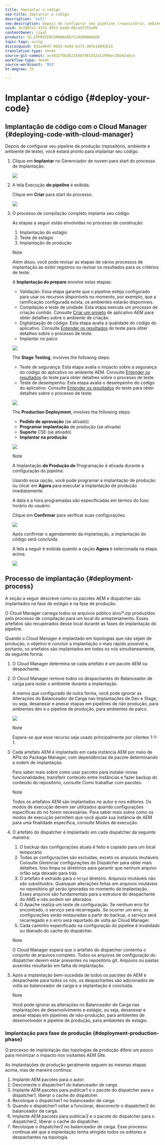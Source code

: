 ```yaml
---
title: Implantar o código
seo-title: Implantar o código
description: 'null'
seo-description: Depois de configurar seu pipeline (repositório, ambiente e ambiente de teste), você estará pronto para implantar seu código. Siga esta página para saber mais.
uuid: 4e3807e1-437e-4922-ba48-0bcadf293a99
contentOwner: jsyal
products: SG_EXPERIENCEMANAGER/CLOUDMANAGER
topic-tags: using
discoiquuid: 832a4647-9b83-4a9d-b373-30fe16092b15
translation-type: tm+mt
source-git-commit: ace032fbb26235d87d61552a11996ec2bb42abce
workflow-type: tm+mt
source-wordcount: '953'
ht-degree: 1%

---
```



# Implantar o código {#deploy-your-code}

## Implantação de código com o Cloud Manager {#deploying-code-with-cloud-manager}

Depois de configurar seu pipeline de produção (repositório, ambiente e ambiente de teste), você estará pronto para implantar seu código.

1. Clique em **Implantar** no Gerenciador de nuvem para start do processo de implantação.

   ![](assets/Deploy1.png)

1. A tela Execução **do pipeline** é exibida.

   Clique em **Criar** para start do processo.

   ![](assets/Deploy2.png)

1. O processo de compilação completo implanta seu código.

   As etapas a seguir estão envolvidas no processo de construção:

   1. Implantação do estágio
   1. Teste de estágio
   1. Implantação de produção

   >[!NOTE]
   >
   >Além disso, você pode revisar as etapas de vários processos de implantação ao exibir registros ou revisar os resultados para os critérios de teste.

   A **Implantação do preparo** envolve estas etapas:

   * Validação: Essa etapa garante que o pipeline esteja configurado para usar os recursos disponíveis no momento, por exemplo, que a ramificação configurada exista, os ambientes estarão disponíveis.
   * Compilação e teste de unidade: Esta etapa executa um processo de criação contido. Consulte [Criar um projeto](create-an-application-project.md) de aplicativo AEM para obter detalhes sobre o ambiente de criação.
   * Digitalização de código: Esta etapa avalia a qualidade do código do aplicativo. Consulte [Entender os resultados](understand-your-test-results.md) do teste para obter detalhes sobre o processo de teste.
   * Implantar no palco

   ![](assets/Stage_Deployment1.png)

   The **Stage Testing**, involves the following steps:

   * Teste de segurança: Esta etapa avalia o impacto sobre a segurança do código do aplicativo no ambiente AEM. Consulte [Entender os resultados](understand-your-test-results.md) do teste para obter detalhes sobre o processo de teste.
   * Teste de desempenho: Esta etapa avalia o desempenho do código do aplicativo. Consulte [Entender os resultados](understand-your-test-results.md) do teste para obter detalhes sobre o processo de teste.

   ![](assets/Stage_Testing1.png)

   The **Production Deployment**, involves the following steps:

   * **Pedido de aprovação** (se ativado)
   * **Programar implantação** de produção (se ativada)
   * **Suporte** CSE (se ativado)
   * **Implantar na produção**

   ![](assets/Prod_Deployment1.png)

   >[!NOTE]
   >
   >A Implantação **de Produção de** Programação é ativada durante a configuração do pipeline.
   >
   >
   >Usando essa opção, você pode programar a implantação de produção ou clicar em **Agora** para executar a implantação de produção imediatamente.
   >
   >
   >A data e a hora programadas são especificadas em termos do fuso horário do usuário.
   >
   >
   >Clique em **Confirmar** para verificar suas configurações.

   ![](assets/Production_Deployment1.png)

   Após confirmar o agendamento da implantação, a implantação do código será concluída.

   A tela a seguir é exibida quando a opção **Agora** é selecionada na etapa acima.

   ![](assets/Production_Deployment2.png)

## Processo de implantação {#deployment-process}

A seção a seguir descreve como os pacotes AEM e dispatcher são implantados na fase de estágio e na fase de produção.

O Cloud Manager carrega todos os arquivos público alvo/*.zip produzidos pelo processo de compilação para um local do armazenamento.  Esses artefatos são recuperados desse local durante as fases de implantação do pipeline.

Quando o Cloud Manager é implantado em topologias que não sejam de produção, o objetivo é concluir a implantação o mais rápido possível e, portanto, os artefatos são implantados em todos os nós simultaneamente, da seguinte forma:

1. O Cloud Manager determina se cada artefato é um pacote AEM ou despachante.
1. O Cloud Manager remove todos os despachantes do Balanceador de carga para isolar o ambiente durante a implantação.

   A menos que configurado de outra forma, você pode ignorar as Alterações do Balanceador de Carga nas Implantações de Dev e Stage, ou seja, desanexar e anexar etapas em pipelines de não produção, para ambientes dev e o pipeline de produção, para ambientes de palco.

   ![](assets/load_balancer.png)

   >[!NOTE]
   >
   >Espera-se que esse recurso seja usado principalmente por clientes 1-1-1.

1. Cada artefato AEM é implantado em cada instância AEM por meio de APIs do Package Manager, com dependências de pacote determinando a ordem de implantação.

   Para saber mais sobre como usar pacotes para instalar novas funcionalidades, transferir conteúdo entre instâncias e fazer backup do conteúdo do repositório, consulte Como trabalhar com pacotes.

   >[!NOTE]
   >
   >Todos os artefatos AEM são implantados no autor e nos editores. Os modos de execução devem ser utilizados quando configurações específicas do nó forem necessárias. Para saber mais sobre como os modos de execução permitem que você ajuste sua instância de AEM para uma finalidade específica, consulte Modos de execução.

1. O artefato do dispatcher é implantado em cada dispatcher da seguinte maneira:

   1. O backup das configurações atuais é feito e copiado para um local temporário
   1. Todas as configurações são excluídas, exceto os arquivos imutáveis. Consulte Gerenciar configurações do Dispatcher para obter mais detalhes. Isso limpa os diretórios para garantir que nenhum arquivo órfão seja deixado para trás.
   1. O artefato é extraído para o `httpd` diretório.  Arquivos imutáveis não são substituídos. Quaisquer alterações feitas em arquivos imutáveis no repositório git serão ignoradas no momento da implantação.  Esses arquivos são fundamentais para a estrutura do despachante do AMS e não podem ser alterados.
   1. O Apache realiza um teste de configuração. Se nenhum erro for encontrado, o serviço será recarregado. Se ocorrer um erro, as configurações serão restauradas a partir do backup, o serviço será recarregado e o erro será reportado de volta ao Cloud Manager.
   1. Cada caminho especificado na configuração do pipeline é invalidado ou liberado do cache do dispatcher.

   >[!NOTE]
   >O Cloud Manager espera que o artefato do dispatcher contenha o conjunto de arquivos completo.  Todos os arquivos de configuração do dispatcher devem estar presentes no repositório git. Arquivos ou pastas ausentes resultarão em falha de implantação.

1. Após a implantação bem-sucedida de todos os pacotes de AEM e despachante para todos os nós, os despachantes são adicionados de volta ao balanceador de carga e a implantação é concluída.

   >[!NOTE]
   >Você pode ignorar as alterações no Balanceador de Carga nas implantações de desenvolvimento e estágio, ou seja, desanexar e anexar etapas em pipelines de não-produção, para ambientes de desenvolvedor e pipeline de produção, para ambientes de estágio.

### Implantação para fase de produção {#deployment-production-phase}

O processo de implantação das topologias de produção difere um pouco para minimizar o impacto nos visitantes AEM Site.

As implantações de produção geralmente seguem as mesmas etapas acima, mas de maneira contínua:

1. Implante AEM pacotes para o autor.
1. Desconecte o dispatcher1 do balanceador de carga.
1. Implante AEM pacotes para publicar1 e o pacote do dispatcher para o dispatcher1, liberar o cache do dispatcher.
1. Recoloque o dispatcher1 no balanceador de carga.
1. Quando o dispatcher1 voltar a funcionar, desconecte o dispatcher2 do balanceador de carga.
1. Implante AEM pacotes para publicar2 e o pacote do dispatcher para o dispatcher2, liberar o cache do dispatcher.
1. Recoloque o dispatcher2 no balanceador de carga.
Esse processo continua até que a implantação tenha atingido todos os editores e despachantes na topologia.


